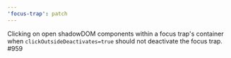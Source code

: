 ```yaml
---
'focus-trap': patch
---
```


Clicking on open shadowDOM components within a focus trap's container when `clickOutsideDeactivates=true` should not deactivate the focus trap. #959
